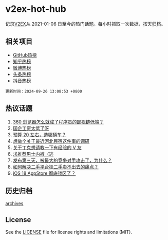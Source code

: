 # v2ex-hot-hub

 记录[V2EX](https://www.v2ex.com/)从 2021-01-06 日至今的热门话题。每小时抓取一次数据，按天[归档](archives)。
 
 ## 相关项目

- [GitHub热榜](https://github.com/snaildev/github-hot-hub)
- [知乎热榜](https://github.com/snaildev/zhihu-hot-hub)
- [微博热榜](https://github.com/snaildev/weibo-hot-hub)
- [头条热榜](https://github.com/snaildev/toutiao-hot-hub)
- [抖音热榜](https://github.com/snaildev/douyin-hot-hub)


 `更新时间：2024-09-26 13:08:53 +0800`

## 热议话题

1. [360 浏览器怎么就成了程序员的鄙视链低端？](https://www.v2ex.com/t/1075853)
1. [国企工资太低了呀](https://www.v2ex.com/t/1075664)
1. [预算 20 左右，选哪辆车？](https://www.v2ex.com/t/1075674)
1. [想做个关于最近河北民宿这件事的调研](https://www.v2ex.com/t/1075847)
1. [关于丁克想请教一下有经验的 V 友](https://www.v2ex.com/t/1075660)
1. [求推荐男士内裤（逃](https://www.v2ex.com/t/1075835)
1. [发布第三天，被最大的竞争对手攻击了，为什么？](https://www.v2ex.com/t/1075891)
1. [如何解决二手平台挂二手卖不出去的痛点？](https://www.v2ex.com/t/1075854)
1. [iOS 18 AppStore 彻底锁区了？](https://www.v2ex.com/t/1075793)

## 历史归档

[archives](archives)

## License

See the [LICENSE](LICENSE) file for license rights and limitations (MIT).
